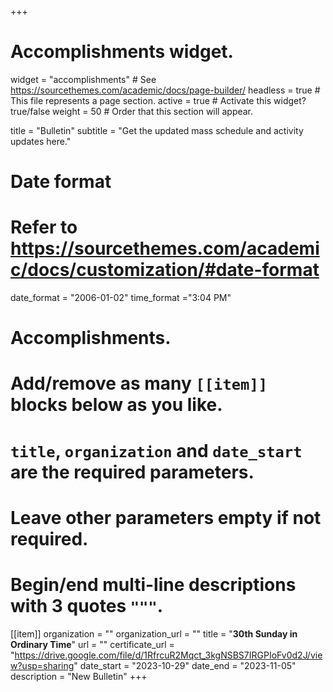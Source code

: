 +++
# Accomplishments widget.
widget = "accomplishments"  # See https://sourcethemes.com/academic/docs/page-builder/
headless = true  # This file represents a page section.
active = true  # Activate this widget? true/false
weight = 50  # Order that this section will appear.

title = "Bulletin"
subtitle = "Get the updated mass schedule and activity updates here."

# Date format
#   Refer to https://sourcethemes.com/academic/docs/customization/#date-format
date_format = "2006-01-02"
time_format ="3:04 PM"

# Accomplishments.
#   Add/remove as many `[[item]]` blocks below as you like.
#   `title`, `organization` and `date_start` are the required parameters.
#   Leave other parameters empty if not required.
#   Begin/end multi-line descriptions with 3 quotes `"""`.


[[item]]
  organization = ""
  organization_url = ""
  title = "**30th Sunday in Ordinary Time**"
  url = ""
  certificate_url = "https://drive.google.com/file/d/1RfrcuR2Mqct_3kgNSBS7IRGPIoFv0d2J/view?usp=sharing"
  date_start = "2023-10-29"
  date_end = "2023-11-05"
  description = "New Bulletin"
+++
